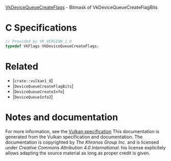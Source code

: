 [VkDeviceQueueCreateFlags](https://www.khronos.org/registry/vulkan/specs/1.3-extensions/man/html/VkDeviceQueueCreateFlags.html) - Bitmask of VkDeviceQueueCreateFlagBits

# C Specifications
```c
// Provided by VK_VERSION_1_0
typedef VkFlags VkDeviceQueueCreateFlags;
```

# Related
- [`crate::vulkan1_0`]
- [`DeviceQueueCreateFlagBits`]
- [`DeviceQueueCreateInfo`]
- [`DeviceQueueInfo2`]

# Notes and documentation
For more information, see the [Vulkan specification](https://www.khronos.org/registry/vulkan/specs/1.3-extensions/html/vkspec.html)
This documentation is generated from the Vulkan specification and documentation.
The documentation is copyrighted by *The Khronos Group Inc.* and is licensed under *Creative Commons Attribution 4.0 International*.
his license explicitely allows adapting the source material as long as proper credit is given.
        